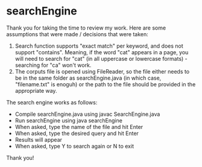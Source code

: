 # searchEngine

Thank you for taking the time to review my work. Here are some assumptions that were made / decisions that were taken:

1. Search function supports "exact match" per keyword, and does not support "contains". Meaning, if the word "cat" appears in a page, you will need to search for "cat" (in all uppercase or lowercase formats) - searching for "ca" won't work.
2. The corputs file is opened using FileReader, so the file either needs to be in the same folder as searchEngine.java (in which case, "filename.txt" is enoguh) or the path to the file should be provided in the appropriate way.

The search engine works as follows:
* Compile searchEngine.java using javac SearchEngine.java 
* Run searchEngine using java searchEngine
* When asked, type the name of the file and hit Enter
* When asked, type the desired query and hit Enter
* Results will appear
* When asked, type Y to search again or N to exit

Thank you!
